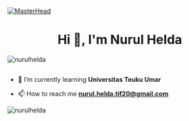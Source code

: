 [![MasterHead](https://miro.medium.com/max/1400/0*x4rQFjfi0iK3gS1T.gif)](https://nurulhelda.io)

<h1 align="center">Hi 👋, I'm Nurul Helda</h1>
<p align="left"> <img src="https://komarev.com/ghpvc/?username=nurulhelda&label=Profile%20views&color=0e75b6&style=flat" alt="nurulhelda" /> </p>

<p align="left"> <a href="https://twitter.com/" target="blank"><img src="https://img.shields.io/twitter/follow/?logo=twitter&style=for-the-badge" alt="" /></a> </p>

- 🌱 I’m currently learning **Universitas Teuku Umar**

- 📫 How to reach me **nurul.helda.tif20@gmail.com**

  

<p><img align="left" src="https://github-readme-stats.vercel.app/api/top-langs?username=nurulhelda&show_icons=true&locale=en&layout=compact" alt="nurulhelda" /></p>
